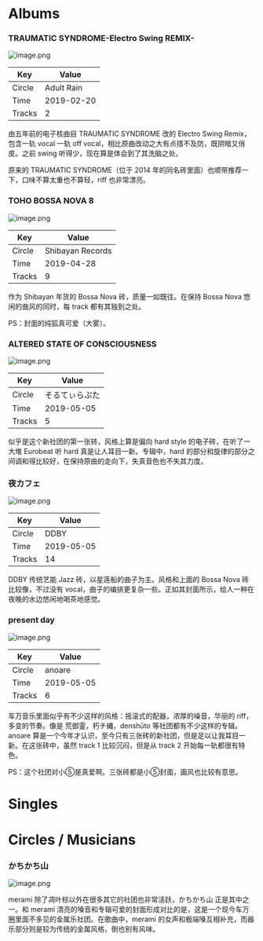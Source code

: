 # Albums

### TRAUMATIC SYNDROME-Electro Swing REMIX-

![image.png](https://i.loli.net/2020/01/23/4UjwIgvl2zJi9FO.png)

| Key    | Value      |
| ------ | ---------- |
| Circle | Adult Rain |
| Time   | 2019-02-20 |
| Tracks | 2          |

由五年前的电子核曲目 TRAUMATIC SYNDROME 改的 Electro Swing Remix，包含一轨 vocal 一轨 off vocal，相比原曲改动之大有点措不及防，既阴暗又俏皮。之前 swing 听得少，现在算是体会到了其洗脑之处。

原来的 TRAUMATIC SYNDROME（位于 2014 年的同名砖里面）也顺带推荐一下，口味不算太重也不算轻，riff 也非常漂亮。

### TOHO BOSSA NOVA 8

![image.png](https://i.loli.net/2020/01/23/ImQGyohlqe7YrtK.png)

| Key    | Value            |
| ------ | ---------------- |
| Circle | Shibayan Records |
| Time   | 2019-04-28       |
| Tracks | 9                |

作为 Shibayan 年货的 Bossa Nova 砖，质量一如既往。在保持 Bossa Nova 悠闲的曲风的同时，每 track 都有其独到之处。

PS：封面的纯狐真可爱（大雾）。



### ALTERED STATE OF CONSCIOUSNESS

![image.png](https://i.loli.net/2020/01/23/1LyMuiagzf3t68H.png)

| Key    | Value          |
| ------ | -------------- |
| Circle | そるてぃらぷた |
| Time   | 2019-05-05     |
| Tracks | 5              |

似乎是这个新社团的第一张转，风格上算是偏向 hard style 的电子砖，在听了一大堆 Eurobeat 听 hard 真是让人耳目一新。专辑中，hard 的部分和旋律的部分之间调和得比较好，在保持原曲的走向下，失真音色也不失其力度。

### 夜カフェ

![image.png](https://i.loli.net/2020/01/23/7zquJ1FyGIcEYS8.png)

| Key    | Value      |
| ------ | ---------- |
| Circle | DDBY       |
| Time   | 2019-05-05 |
| Tracks | 14         |

DDBY 传统艺能 Jazz 砖，以星莲船的曲子为主。风格和上面的 Bossa Nova 砖比较像，不过没有 vocal，曲子的编排更复杂一些。正如其封面所示，给人一种在夜晚的水边悠闲地喝茶地感觉。

### present day

![image.png](https://i.loli.net/2020/01/23/LyFnYTs59GAxZNe.png)

| Key    | Value      |
| ------ | ---------- |
| Circle | anoare     |
| Time   | 2019-05-05 |
| Tracks | 6          |

车万音乐里面似乎有不少这样的风格：摇滚式的配器，浓厚的噪音，华丽的 riff，多变的节奏。像是 荒御霊，朽チ縄，denshūto 等社团都有不少这样的专辑。anoare 算是一个今年才认识，至今只有三张砖的新社团，但是足以让我耳目一新。在这张砖中，虽然 track 1 比较沉闷，但是从 track 2 开始每一轨都很有特色。

PS：这个社团对小⑤是真爱啊。三张砖都是小⑤封面，画风也比较有意思。

# Singles



# Circles / Musicians

###   かちかち山

![image.png](https://i.loli.net/2020/01/23/IRWTqGwnCzDUpOf.png)

merami 除了凋叶棕以外在很多其它的社团也非常活跃，かちかち山 正是其中之一。和 merami 清亮的嗓音和专辑可爱的封面形成对比的是，这是一个现今车万圈里面不多见的金属乐社团。在歌曲中，merami 的女声和极端嗓互相补充，而器乐部分则是较为传统的金属风格，倒也别有风味。

 